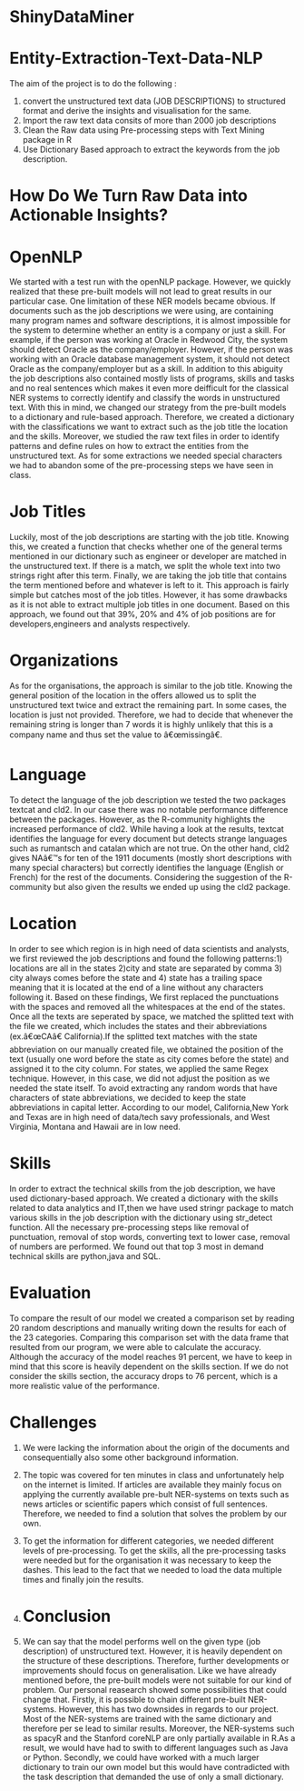 # ShinyDataMiner
# Entity-Extraction-Text-Data-NLP
The aim of the project is to do the following :
1) convert the unstructured text data (JOB DESCRIPTIONS) to structured format and derive the insights and visualisation for the same.
2) Import the raw text data consits of more than 2000 job descriptions
3) Clean the Raw data using Pre-processing steps with Text Mining package in R
4) Use Dictionary Based approach to extract the keywords from the job description.

# How Do We Turn Raw Data into Actionable Insights?

# OpenNLP
We started with a test run with the openNLP package. However, we quickly realized that these pre-built models will not lead to great results in our particular case. One limitation of these NER models became obvious. If documents such as the job descriptions we were using, are containing many program names and software descriptions, it is almost impossible for the system to determine whether an entity is a company or just a skill. For example, if the person was working at Oracle in Redwood City, the system should detect Oracle as the company/employer. However, if the person was working with an Oracle database management system, it should not detect Oracle as the company/employer but as a skill. In addition to this abiguity the job descriptions also contained mostly lists of programs, skills and tasks and no real sentences which makes it even more deifficult for the classical NER systems to correctly identify and classify the words in unstructured text. With this in mind, we changed our strategy from the pre-built models to a dictionary and rule-based approach. Therefore, we created a dictionary with the classifications we want to extract such as the job title the location and the skills. Moreover, we studied the raw text files in order to identify patterns and define rules on how to extract the entities from the unstructured text. As for some extractions we needed special characters we had to abandon some of the pre-processing steps we have seen in class.

# Job Titles
Luckily, most of the job descriptions are starting with the job title. Knowing this, we created a function that checks whether one of the general terms mentioned in our dictionary such as engineer or developer are matched in the unstructured text. If there is a match, we split the whole text into two strings right after this term. Finally, we are taking the job title that contains the term mentioned before and whatever is left to it. This approach is fairly simple but catches most of the job titles. However, it has some drawbacks as it is not able to extract multiple job titles in one document. Based on this approach, we found out that 39%, 20% and 4% of job positions are for developers,engineers and analysts respectively.

# Organizations
As for the organisations, the approach is similar to the job title. Knowing the general position of the location in the offers allowed us to split the unstructured text twice and extract the remaining part. In some cases, the location is just not provided. Therefore, we had to decide that whenever the remaining string is longer than 7 words it is highly unlikely that this is a company name and thus set the value to â€œmissingâ€.

# Language
To detect the language of the job description we tested the two packages textcat and cld2. In our case there was no notable performance difference between the packages. However, as the R-community highlights the increased performance of cld2. While having a look at the results, textcat identifies the language for every document but detects strange languages such as rumantsch and catalan which are not true. On the other hand, cld2 gives NAâ€™s for ten of the 1911 documents (mostly short descriptions with many special characters) but correctly identifies the language (English or French) for the rest of the documents. Considering the suggestion of the R-community but also given the results we ended up using the cld2 package.

# Location
In order to see which region is in high need of data scientists and analysts, we first reviewed the job descriptions and found the following patterns:1) locations are all in the states 2)city and state are separated by comma 3) city always comes before the state and 4) state has a trailing space meaning that it is located at the end of a line without any characters following it. Based on these findings, We first replaced the punctuations with the spaces and removed all the whitespaces at the end of the states. Once all the texts are seperated by space, we matched the splitted text with the file we created, which includes the states and their abbreviations (ex.â€œCAâ€ California).If the splitted text matches with the state abbreviation on our manually created file, we obtained the position of the text (usually one word before the state as city comes before the state) and assigned it to the city column. For states, we applied the same Regex technique. However, in this case, we did not adjust the position as we needed the state itself. To avoid extracting any random words that have characters of state abbreviations, we decided to keep the state abbreviations in capital letter. According to our model, California,New York and Texas are in high need of data/tech savy professionals, and West Virginia, Montana and Hawaii are in low need.

# Skills
In order to extract the technical skills from the job description, we have used dictionary-based approach. We created a dictionary with the skills related to data analytics and IT,then we have used stringr package to match various skills in the job description with the dictionary using str_detect function. All the necessary pre-processing steps like removal of punctuation, removal of stop words, converting text to lower case, removal of numbers are performed. We found out that top 3 most in demand technical skills are python,java and SQL.

# Evaluation
To compare the result of our model we created a comparison set by reading 20 random descriptions and manually writing down the results for each of the 23 categories. Comparing this comparison set with the data frame that resulted from our program, we were able to calculate the accuracy. Although the accuracy of the model reaches 91 percent, we have to keep in mind that this score is heavily dependent on the skills section. If we do not consider the skills section, the accuracy drops to 76 percent, which is a more realistic value of the performance.

# Challenges
1. We were lacking the information about the origin of the documents and consequentially also some other background information.

2. The topic was covered for ten minutes in class and unfortunately help on the internet is limited. If articles are available they mainly focus on applying the currently available pre-bult NER-systems on texts such as news articles or scientific papers which consist of full sentences. Therefore, we needed to find a solution that solves the problem by our own.

3. To get the information for different categories, we needed different levels of pre-processing. To get the skills, all the pre-processing tasks were needed but for the organisation it was necessary to keep the dashes. This lead to the fact that we needed to load the data multiple times and finally join the results.

4. # Conclusion
5.  We can say that the model performs well on the given type (job description) of unstructured text. However, it is heavily dependent on the structure of these descriptions. Therefore, further developments or improvements should focus on generalisation. Like we have already mentioned before, the pre-built models were not suitable for our kind of problem. Our personal reasearch showed some possibilities that could change that. Firstly, it is possible to chain different pre-built NER-systems. However, this has two downsides in regards to our project. Most of the NER-systems are trained with the same dictionary and therefore per se lead to similar results. Moreover, the NER-systems such as spacyR and the Stanford coreNLP are only partially available in R.As a result, we would have had to swith to different languages such as Java or Python. Secondly, we could have worked with a much larger dictionary to train our own model but this would have contradicted with the task description that demanded the use of only a small dictionary.
